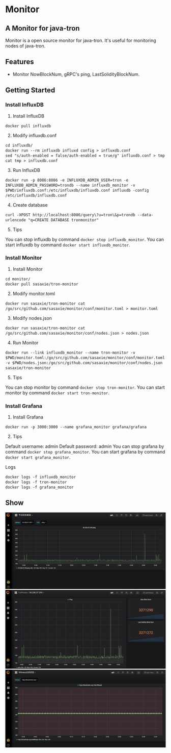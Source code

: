 # Monitor

## A Monitor for java-tron

Monitor is a open source monitor for java-tron. It's useful for monitoring nodes
 of java-tron.

## Features

- Monitor NowBlockNum, gRPC's ping, LastSolidityBlockNum.

## Getting Started

### Install InfluxDB

1. Install InfluxDB

```shell
docker pull influxdb
```

2. Modify influxdb.conf

```shell
cd influxdb/
docker run --rm influxdb influxd config > influxdb.conf
sed "s/auth-enabled = false/auth-enabled = true/g" influxdb.conf > tmp
cat tmp > influxdb.conf
```

3. Run InfluxDB

```shell
docker run -p 8086:8086 -e INFLUXDB_ADMIN_USER=tron -e INFLUXDB_ADMIN_PASSWORD=trondb --name influxdb_monitor -v $PWD/influxdb.conf:/etc/influxdb/influxdb.conf influxdb -config /etc/influxdb/influxdb.conf
```

4. Create database

```shell
curl -XPOST http://localhost:8086/query\?u=tron\&p=trondb --data-urlencode "q=CREATE DATABASE tronmonitor"
```

5. Tips

You can stop influxdb by command `docker stop influxdb_monitor`.
You can start influxdb by command `docker start influxdb_monitor`.

### Install Monitor

1. Install Monitor

```shell
cd monitor/
docker pull sasaxie/tron-monitor
```

2. Modify monitor.toml

```shell
docker run sasaxie/tron-monitor cat /go/src/github.com/sasaxie/monitor/conf/monitor.toml > monitor.toml
```

3. Modify nodes.json

```shell
docker run sasaxie/tron-monitor cat /go/src/github.com/sasaxie/monitor/conf/nodes.json > nodes.json
```

4. Run Monitor

```shell
docker run --link influxdb_monitor --name tron-monitor -v $PWD/monitor.toml:/go/src/github.com/sasaxie/monitor/conf/monitor.toml -v $PWD/nodes.json:/go/src/github.com/sasaxie/monitor/conf/nodes.json sasaxie/tron-monitor
```

5. Tips

You can stop monitor by command `docker stop tron-monitor`.
You can start monitor by command `docker start tron-monitor`.

### Install Grafana

1. Install Grafana

```shell
docker run -p 3000:3000 --name grafana_monitor grafana/grafana
```

2. Tips

Default username: admin
Default password: admin
You can stop grafana by command `docker stop grafana_monitor`.
You can start grafana by command `docker start grafana_monitor`.

Logs

```shell
docker logs -f influxdb_monitor
docker logs -f tron-monitor
docker logs -f grafana_monitor
```

## Show

![1.png](images/1.png)
![2.png](images/2.png)
![3.png](images/3.png)